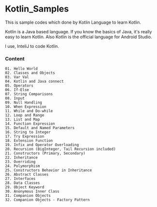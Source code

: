 # Kotlin_Samples
This is sample codes which done by Kotlin Language to learn Kotlin.

Kotlin is a Java based language. If you know the basics of Java, it's really easy to learn Kotlin. Also Kotlin is the official language for Android Studio.

I use, InteliJ to code Kotlin.

### Content
	01. Hello World
	02. Classes and Objects
	03. Var Val
	04. Kotlin and Java connect
	05. Operators
	06. If-Else
	07. String Comparisons
	08. Input
	09. Null Handling
	10. When Expression
	11. While and Do-while
	12. Loop and Range
	13. List and Map
	14. Function Expression
	15. Default and Named Parameters
	16. String to Integer
	17. Try Expression
	18. Extension Function
	19. Infix and Operator Overloading
	20. Recursion (BigInteger, Tail Recursion included)
	21. Constructors (Primary, Secondary)
	22. Inheritance
	23. Overriding
	24. Polymorphism
	25. Constructors Behavior in Inheritance
	26. Abstract Classes
	27. Interfaces
	28. Data Classes
	29. Object Keyword
	30. Anonymous Inner Class
	31. Companion Objects
	32. Companion Objects - Factory Pattern

